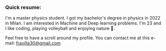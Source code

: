 ### Quick resume:
I'm a master physics student. I got my bachelor's degree in physics in 2022 in Milan. I am interested in Machine and Deep learning problems. 
I'm 23 and I like coding, playing volleyball and enjoying nature 🌳.

Feel free to have a scroll around my profile. You can contact me at this e-mail: fravilla30@gmail.com
